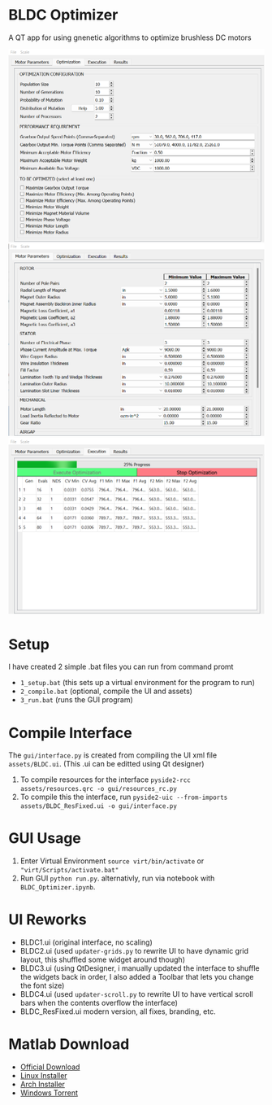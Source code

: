 # BLDC Optimizer
A QT app for using gnenetic algorithms to optimize brushless DC motors

![Optimization menu](screenshots/1.png)
![Parameter menu](screenshots/2.png)
![Simulation menu](screenshots/3.png)

# Setup
I have created 2 simple .bat files you can run from command promt
* `1_setup.bat` (this sets up a virtual environment for the program to run)
* `2_compile.bat` (optional, compile the UI and assets)
* `3_run.bat` (runs the GUI program)

# Compile Interface
The `gui/interface.py` is created from compiling the UI xml file `assets/BLDC.ui`. (This .ui can be editted using Qt designer)
1. To compile resources for the interface  `pyside2-rcc assets/resources.qrc -o gui/resources_rc.py`
2. To compile this the interface, run `pyside2-uic --from-imports assets/BLDC_ResFixed.ui -o gui/interface.py`

# GUI Usage
1. Enter Virtual Environment `source virt/bin/activate` or `"virt/Scripts/activate.bat"`
2. Run GUI `python run.py`. alternativly, run via notebook with `BLDC_Optimizer.ipynb`.

# UI Reworks
* BLDC1.ui (original interface, no scaling)
* BLDC2.ui (used `updater-grids.py` to rewrite UI to have dynamic grid layout, this shuffled some widget around though)
* BLDC3.ui (using QtDesigner, i manually updated the interface to shuffle the widgets back in order, I also added a Toolbar that lets you change the font size)
* BLDC4.ui (used `updater-scroll.py` to rewrite UI to have vertical scroll bars when the contents overflow the interface)
* BLDC_ResFixed.ui modern version, all fixes, branding, etc.


# Matlab Download
* [Official Download](https://www.mathworks.com/help/install/ug/install-products-with-internet-connection.html)
* [Linux Installer](https://github.com/marshki/matlab_installer)
* [Arch Installer](https://github.com/Rubo3/matlab-aur)
* [Windows Torrent](https://tinyurl.com/ynhcdh7r)
